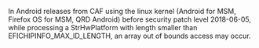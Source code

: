 In Android releases from CAF using the linux kernel (Android for MSM, Firefox OS for MSM, QRD Android) before security patch level 2018-06-05, while processing a StrHwPlatform with length smaller than EFICHIPINFO_MAX_ID_LENGTH, an array out of bounds access may occur.